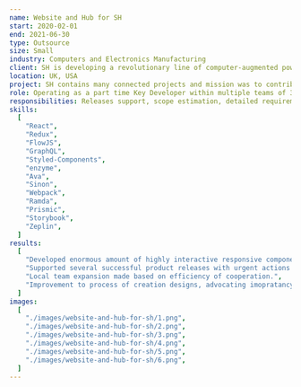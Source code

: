 ```yaml
---
name: Website and Hub for SH
start: 2020-02-01
end: 2021-06-30
type: Outsource
size: Small
industry: Computers and Electronics Manufacturing
client: SH is developing a revolutionary line of computer-augmented power tools, starting with a handheld CNC router. Project contents static & interactive web content plus user flows that better connect product with customers.
location: UK, USA
project: SH contains many connected projects and mission was to contribute into two of them called Website and Hub. For Website it was critical to quickly develop numerous components & gather them into several informational pages, with focus on strict deadline before the product announcment date. Hub, as a product on early stage, required development of user flows to post examples of phisical products with photos, instructions, recommendations, ratings, etc. All projects built with Express, React and Redux, plus SSR, Prismic CMS, and Storybook as a common components library shared across multiple projects. Additionally React components testing required with Ava & Enzyme.
role: Operating as a part time Key Developer within multiple teams of 3-5 full stack devs plus designers & PM.
responsibilities: Releases support, scope estimation, detailed requirements analysis, mockups review, React components development, writing tests, cross code review.
skills:
  [
    "React",
    "Redux",
    "FlowJS",
    "GraphQL",
    "Styled-Components",
    "enzyme",
    "Ava",
    "Sinon",
    "Webpack",
    "Ramda",
    "Prismic",
    "Storybook",
    "Zeplin",
  ]
results:
  [
    "Developed enormous amount of highly interactive responsive components like Desktop & Mobile Navigation, Progressive Loader of Images (Imgix based), Carousels, Grids, Tabs, Youtube videos, Modal Popups, Galleries, Dropdowns, etc... and gathering them into flows following best practices with reusability in mind and tests included.",
    "Supported several successful product releases with urgent actions required and strict deadlines.",
    "Local team expansion made based on efficiency of cooperation.",
    "Improvement to process of creation designs, advocating imopratancy of component oriented strategy, change notifications, close cooperation with dev team to understand tech limitations on early stages.",
  ]
images:
  [
    "./images/website-and-hub-for-sh/1.png",
    "./images/website-and-hub-for-sh/2.png",
    "./images/website-and-hub-for-sh/3.png",
    "./images/website-and-hub-for-sh/4.png",
    "./images/website-and-hub-for-sh/5.png",
    "./images/website-and-hub-for-sh/6.png",
  ]
---
```

